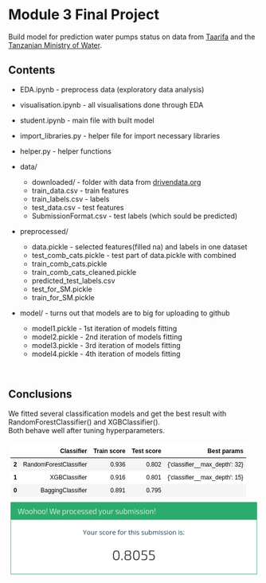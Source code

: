 
# Module 3 Final Project

Build model for prediction water pumps status on data from <a href="http://taarifa.org/" target="_blank">Taarifa</a> and the <a href="http://maji.go.tz/" target="_blank">Tanzanian Ministry of Water</a>.


## Contents

  * EDA.ipynb - preprocess data (exploratory data analysis)
  * visualisation.ipynb - all visualisations done through EDA
  * student.ipynb - main file with built model
  * import_libraries.py - helper file for import necessary libraries
  * helper.py - helper functions
  * data/
      * downloaded/ - folder with data from <a href="https://www.drivendata.org/competitions/7/pump-it-up-data-mining-the-water-table/" target="_blank">drivendata.org</a>
      * train_data.csv - train features
      * train_labels.csv - labels
      * test_data.csv - test features
      * SubmissionFormat.csv - test labels (which sould be predicted)

  * preprocessed/
      * data.pickle - selected features(filled na) and labels in one dataset
      * test_comb_cats.pickle - test part of data.pickle with combined  
      * train_comb_cats.pickle
      * train_comb_cats_cleaned.pickle
      * predicted_test_labels.csv
      * test_for_SM.pickle
      * train_for_SM.pickle
  * model/ - turns out that models are to big for uploading to github
      * model1.pickle - 1st iteration of models fitting 
      * model2.pickle - 2nd iteration of models fitting
      * model3.pickle - 3rd iteration of models fitting
      * model4.pickle - 4th iteration of models fitting

        
<br>

## Conclusions

We fitted several classification models and get the best result with RandomForestClassifier() and XGBClassifier().<br>
Both behave well after tuning hyperparameters.<br>
<br>
<img src="models_results.png">
<br>
<img src="submission_score.png">